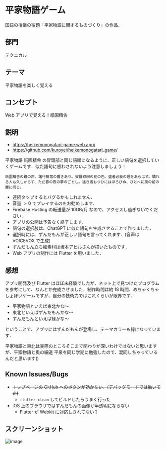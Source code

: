 # 平家物語ゲーム

国語の授業の宿題「平家物語に関するものづくり」の作品．

## 部門

テクニカル

## テーマ

平家物語を楽しく覚える

## コンセプト

Web アプリで覚える！祇園精舎

## 説明

- https://heikemonogatari-game.web.app/
- https://github.com/kuroyei/heikemonogatari_game/

平家物語 祇園精舎 の冒頭部と同じ語順になるように、正しい語句を選択していくゲームです．似た語句に惑わされないよう注意しましょう！
```
祇園精舍の鐘の声、諸行無常の響きあり。娑羅双樹の花の色、盛者必衰の理をあらはす。驕れる人も久しからず、ただ春の夜の夢のごとし。猛き者もつひにはほろびぬ、ひとへに風の前の塵に同じ。
```

- 連続タップするとバグるかもしれません．
- 音量 $> 0$ でプレイするのをお勧めします．
- Firebase Hosting の転送量が 10GB/月 なので、アクセスし過ぎないでください．
- アプリの公開は予告なく終了します．
- 語句の選択肢は、ChatGPT に似た語句を生成させることで作りました．
- 選択時には、ずんだもんが正しい語句を言ってくれます．(音声は VOICEVOX で生成)
- ずんだもん立ち絵素材は坂本アヒルさんが描いたものです．
- Web アプリの制作には Flutter を用いました．

## 感想

アプリ開発及び Flutter はほぼ未経験でしたが、ネット上で見つけたプログラムを参考にして、なんとか完成させました．制作時間は約 18 時間．めちゃくちゃしょぼいゲームですが、自分の技術力ではこれくらいが限界です．

- 平家物語といえば東北かな～
- 東北といえばずんだもんかな～
- ずんだもんといえば緑かな～

ということで、アプリにはずんだもんが登場し、テーマカラーも緑になっています．

平家物語と東北は実際のところそこまで関わりが深いわけではないと思いますが、平家物語と奥の細道 平泉を同じ学期に勉強したので、混同しちゃっているんだと思います()

## Known Issues/Bugs

- ~~トップページの GitHub へのボタンが効かない．(デバッグモードでは動いてた)~~
    - `flutter clean` してビルドしたらうまく行った
- iOS 上のブラウザではずんだもんの画像が半透明にならない
    - Flutter が Webkit に対応しきれてない？

## スクリーンショット

![image](https://user-images.githubusercontent.com/81549868/210519084-4506844d-3950-4d44-b017-e41d841e2c5c.png)
